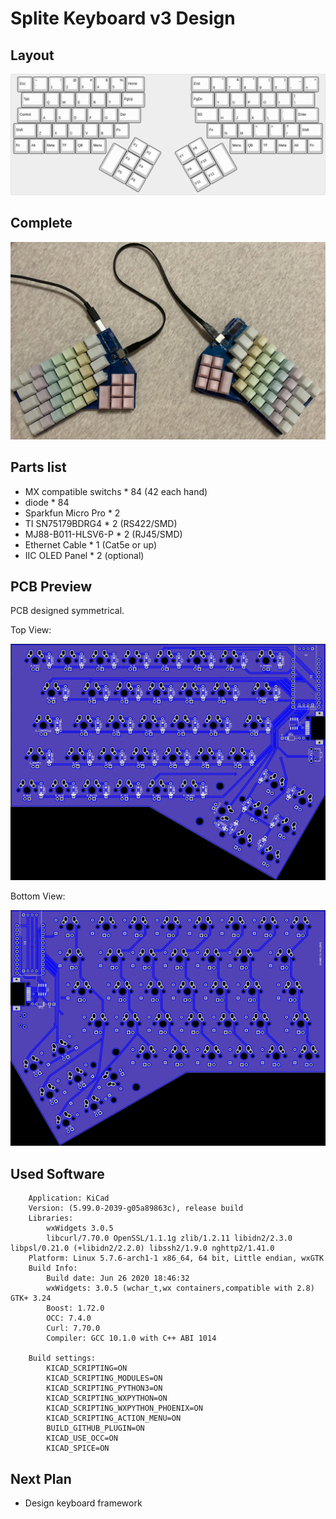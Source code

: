# Splite Keyboard v3 Design

## Layout

![Splite Keyboard v3 complete](Keyboard-layout.png)

## Complete 

![Splite Keyboard v3 complete](Keyboard-complete.jpeg)

## Parts list

* MX compatible switchs * 84 (42 each hand)
* diode * 84
* Sparkfun Micro Pro * 2
* TI SN75179BDRG4 * 2 (RS422/SMD)
* MJ88-B011-HLSV6-P * 2 (RJ45/SMD)
* Ethernet Cable * 1 (Cat5e or up)
* IIC OLED Panel * 2 (optional)

## PCB Preview

PCB designed symmetrical.

Top View:

![PCB top view](PCB.top.jpeg)

Bottom View:

![PCB top view](PCB.bottom.jpeg)

## Used Software

```
    Application: KiCad
    Version: (5.99.0-2039-g05a89863c), release build
    Libraries:
        wxWidgets 3.0.5
        libcurl/7.70.0 OpenSSL/1.1.1g zlib/1.2.11 libidn2/2.3.0 libpsl/0.21.0 (+libidn2/2.2.0) libssh2/1.9.0 nghttp2/1.41.0
    Platform: Linux 5.7.6-arch1-1 x86_64, 64 bit, Little endian, wxGTK
    Build Info:
        Build date: Jun 26 2020 18:46:32
        wxWidgets: 3.0.5 (wchar_t,wx containers,compatible with 2.8) GTK+ 3.24
        Boost: 1.72.0
        OCC: 7.4.0
        Curl: 7.70.0
        Compiler: GCC 10.1.0 with C++ ABI 1014

    Build settings:
        KICAD_SCRIPTING=ON
        KICAD_SCRIPTING_MODULES=ON
        KICAD_SCRIPTING_PYTHON3=ON
        KICAD_SCRIPTING_WXPYTHON=ON
        KICAD_SCRIPTING_WXPYTHON_PHOENIX=ON
        KICAD_SCRIPTING_ACTION_MENU=ON
        BUILD_GITHUB_PLUGIN=ON
        KICAD_USE_OCC=ON
        KICAD_SPICE=ON
```

## Next Plan

* Design keyboard framework
